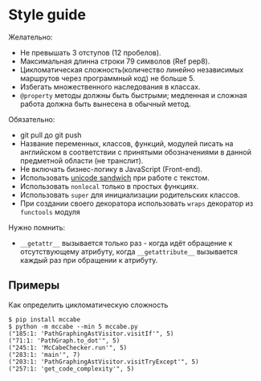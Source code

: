 # Style guide

Желательно:

* Не превышать 3 отступов \(12 пробелов\).
* Максимальная длинна строки 79 символов \(Ref pep8\).
* Цикломатическая сложность\(количество линейно независимых маршрутов через программный код\) не больше 5.
* Избегать множественного наследования в классах.
* `@property` методы должны быть быстрыми; медленная и сложная работа должна быть вынесена в обычный метод.


Обязательно:

* git pull до git push
* Название переменных, классов, функций, модулей писать на английском в соответствии с принятыми обозначениями в данной предметной области \(не транслит\).
* Не включать бизнес-логику в JavaScript \(Front-end\).
* Использовать [unicode sandwich](#unicode-sandwich) при работе с текстом.
* Использовать `nonlocal` только в простых функциях.
* Использовать `super` для инициализации родительских классов.
* При создании своего декоратора использовать `wraps` декоратор из `functools` модуля

Нужно помнить:
* `__getattr__` вызывается только раз - когда идёт обращение к отсутствующему атрибуту, когда `__getattribute__` вызывается каждый раз при обращении к атрибуту.

## Примеры

Как определить цикломатическую сложность

```
$ pip install mccabe
$ python -m mccabe --min 5 mccabe.py
("185:1: 'PathGraphingAstVisitor.visitIf'", 5)
("71:1: 'PathGraph.to_dot'", 5)
("245:1: 'McCabeChecker.run'", 5)
("283:1: 'main'", 7)
("203:1: 'PathGraphingAstVisitor.visitTryExcept'", 5)
("257:1: 'get_code_complexity'", 5)
```



